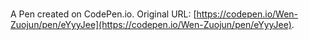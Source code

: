 # 

A Pen created on CodePen.io. Original URL: [https://codepen.io/Wen-Zuojun/pen/eYyyJee](https://codepen.io/Wen-Zuojun/pen/eYyyJee).


